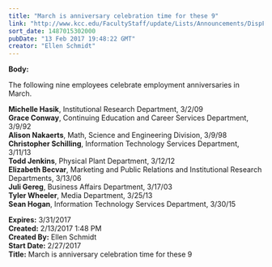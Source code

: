 ```yaml
---
title: "March is anniversary celebration time for these 9"
link: "http://www.kcc.edu/FacultyStaff/update/Lists/Announcements/DispForm.aspx?ID=2379"
sort_date: 1487015302000
pubDate: "13 Feb 2017 19:48:22 GMT"
creator: "Ellen Schmidt"
---
```


<div><b>Body:</b> <div class="ExternalClass0A31286D69F847DA9B031DAD0EF8BC41"><p>The following nine employees celebrate employment anniversaries in March.</p>
<p><strong>Michelle Hasik</strong>, Institutional Research Department, 3/2/09<br /><strong>Grace Conway</strong>, Continuing Education and Career Services Department, 3/9/92 <br /><strong>Alison Nakaerts</strong>, Math, Science and Engineering Division, 3/9/98<br /><strong>Christopher Schilling</strong>, Information Technology Services Department, 3/11/13<br /><strong>Todd Jenkins</strong>, Physical Plant Department, 3/12/12<br /><strong>Elizabeth Becvar</strong>, Marketing and Public Relations and Institutional Research Departments, 3/13/06<br /><strong>Juli Gereg</strong>, Business Affairs Department, 3/17/03<br /><strong>Tyler Wheeler</strong>, Media Department, 3/25/13<br /><strong>Sean Hogan</strong>, Information Technology Services Department, 3/30/15</p></div></div>
<div><b>Expires:</b> 3/31/2017</div>
<div><b>Created:</b> 2/13/2017 1:48 PM</div>
<div><b>Created By:</b> Ellen Schmidt</div>
<div><b>Start Date:</b> 2/27/2017</div>
<div><b>Title:</b> March is anniversary celebration time for these 9</div>
